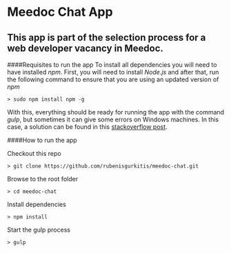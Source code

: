 Meedoc Chat App
====

This app is part of the selection process for a web developer vacancy in Meedoc.
---

####Requisites to run the app
To install all dependencies you will need to have installed *npm*. First, you will need to install *Node.js* and after that, run the following command to ensure that you are using an updated version of *npm*
```
> sudo npm install npm -g
```
With this, everything should be ready for running the app with the command *gulp*, but sometimes it can give some errors on Windows machines. In this case, a solution can be found in this [stackoverflow post](http://stackoverflow.com/a/24042936).

####How to run the app

Checkout this repo
```
> git clone https://github.com/rubenisgurkitis/meedoc-chat.git
```
Browse to the root folder
```
> cd meedoc-chat
```
Install dependencies
```
> npm install
```
Start the gulp process
```
> gulp
```

